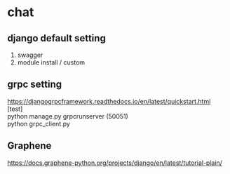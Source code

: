 # chat
## django default setting
1. swagger
2. module install / custom
## grpc setting
https://djangogrpcframework.readthedocs.io/en/latest/quickstart.html  
[test]  
python manage.py grpcrunserver (50051)  
python grpc_client.py
## Graphene
https://docs.graphene-python.org/projects/django/en/latest/tutorial-plain/
